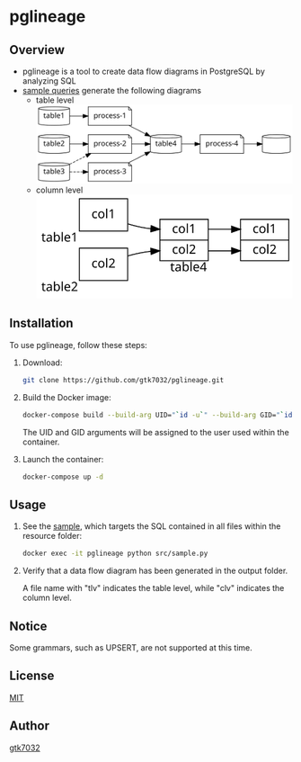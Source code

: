 # pglineage

## Overview
- pglineage is a tool to create data flow diagrams in PostgreSQL by analyzing SQL
- [sample queries](resource/process.sql) generate the following diagrams
    - table level    
        ![](output/result.tlv.svg)
    - column level    
        ![](output/result.clv.svg)

## Installation
To use pglineage, follow these steps:

1. Download:
    ~~~bash
    git clone https://github.com/gtk7032/pglineage.git
    ~~~  

1. Build the Docker image:
    ~~~bash
    docker-compose build --build-arg UID="`id -u`" --build-arg GID="`id -g`"
    ~~~
    The UID and GID arguments will be assigned to the user used within the container.

1. Launch the container:

    ~~~bash
    docker-compose up -d
    ~~~

## Usage

1. See the [sample](src/sample.py), which targets the SQL contained in all files within the resource folder:

    ~~~bash
    docker exec -it pglineage python src/sample.py
    ~~~ 

1. Verify that a data flow diagram has been generated in the output folder.

    A file name with "tlv" indicates the table level, while "clv" indicates the column level.

## Notice
Some grammars, such as UPSERT, are not supported at this time.

## License
[MIT](https://choosealicense.com/licenses/mit/)

## Author
[gtk7032](https://github.com/gtk7032)




